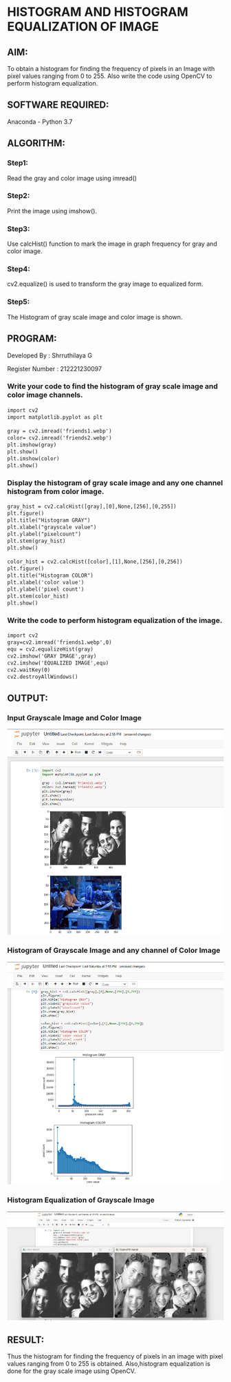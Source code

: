 # HISTOGRAM AND HISTOGRAM EQUALIZATION OF IMAGE
## AIM:
To obtain a histogram for finding the frequency of pixels in an Image with pixel values ranging from 0 to 255. Also write the code using OpenCV to perform histogram equalization.

## SOFTWARE REQUIRED:
Anaconda - Python 3.7

## ALGORITHM:
### Step1:
Read the gray and color image using imread()

### Step2:
Print the image using imshow().

### Step3:
Use calcHist() function to mark the image in graph frequency for gray and color image.

### Step4:
cv2.equalize() is used to transform the gray image to equalized form.

### Step5:
The Histogram of gray scale image and color image is shown.
## PROGRAM:
Developed By : Shrruthilaya G

Register Number : 212221230097
### Write your code to find the histogram of gray scale image and color image channels.
```
import cv2
import matplotlib.pyplot as plt

gray = cv2.imread('friends1.webp')
color= cv2.imread('friends2.webp')
plt.imshow(gray)
plt.show()
plt.imshow(color)
plt.show()
```
### Display the histogram of gray scale image and any one channel histogram from color image.
```
gray_hist = cv2.calcHist([gray],[0],None,[256],[0,255])
plt.figure()
plt.title("Histogram GRAY")
plt.xlabel("grayscale value")
plt.ylabel("pixelcount")
plt.stem(gray_hist)
plt.show()

color_hist = cv2.calcHist([color],[1],None,[256],[0,256])
plt.figure()
plt.title("Histogram COLOR")
plt.xlabel('color value')
plt.ylabel('pixel count')
plt.stem(color_hist)
plt.show()
```
### Write the code to perform histogram equalization of the image. 
```
import cv2
gray=cv2.imread('friends1.webp',0)
equ = cv2.equalizeHist(gray)
cv2.imshow('GRAY IMAGE',gray)
cv2.imshow('EQUALIZED IMAGE',equ)
cv2.waitKey(0)
cv2.destroyAllWindows()
```
## OUTPUT:
### Input Grayscale Image and Color Image
![](output1.png)
### Histogram of Grayscale Image and any channel of Color Image
![](output2.png)
### Histogram Equalization of Grayscale Image
![](output3.png)

## RESULT: 
Thus the histogram for finding the frequency of pixels in an image with pixel values ranging from 0 to 255 is obtained. Also,histogram equalization is done for the gray scale image using OpenCV.
